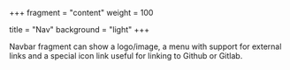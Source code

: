 +++
fragment = "content"
weight = 100

title = "Nav"
background = "light"
+++

Navbar fragment can show a logo/image, a menu with support for external links
and a special icon link useful for linking to Github or Gitlab.
